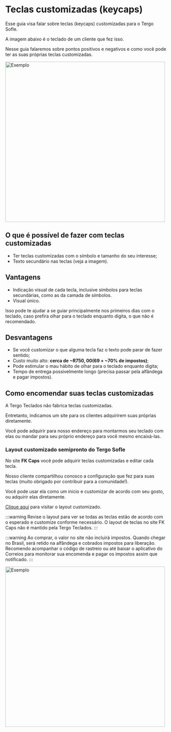 # Teclas customizadas (keycaps)

Esse guia visa falar sobre teclas (keycaps) customizadas para o Tergo Sofle.

A imagem abaixo é o teclado de um cliente que fez isso.

Nesse guia falaremos sobre pontos positivos e negativos e como você pode ter as suas próprias teclas customizadas.

<img src="/Tergo-Sofle-Documentation/img/keycaps_custom.jpeg" alt="Exemplo" width="500" />

## O que é possível de fazer com teclas customizadas

- Ter teclas customizadas com o símbolo e tamanho do seu interesse;
- Texto secundário nas teclas (veja a imagem).

## Vantagens

- Indicação visual de cada tecla, inclusive símbolos para teclas secundárias, como as da camada de símbolos.
- Visual único.

Isso pode te ajudar a se guiar principalmente nos primeiros dias com o teclado, caso prefira olhar para o teclado enquanto digita, o que não é recomendado.

## Desvantagens

- Se você customizar o que alguma tecla faz o texto pode parar de fazer sentido;
- Custo muito alto: **cerca de ~R$750,00 ($69 + ~70% de impostos)**;
- Pode estimular o mau hábito de olhar para o teclado enquanto digita;
- Tempo de entrega possivelmente longo (precisa passar pela alfândega e pagar impostos).

## Como encomendar suas teclas customizadas

A Tergo Teclados não fabrica teclas customizadas.

Entretanto, indicamos um site para os clientes adquirirem suas próprias diretamente.

Você pode adquirir para nosso endereço para montarmos seu teclado com elas ou mandar para seu próprio endereço para você mesmo encaixá-las.

### Layout customizado semipronto do Tergo Sofle

No site **FK Caps** você pode adquirir teclas customizadas e editar cada tecla.

Nosso cliente compartilhou conosco a configuração que fez para suas teclas (muito obrigado por contribuir para a comunidade!).

Você pode usar ela como um inicio e customizar de acordo com seu gosto, ou adquirir elas diretamente.

[Clique aqui](https://fkcaps.com/custom/ABC8H5) para visitar o layout customizado.

:::warning
Revise o layout para ver se todas as teclas estão de acordo com o esperado e customize conforme necessário.
O layout de teclas no site FK Caps não é mantido pela Tergo Teclados.
:::

:::warning
Ao comprar, o valor no site não incluirá impostos.
Quando chegar no Brasil, será retido na alfândega e cobrados impostos para liberação.
Recomendo acompanhar o código de rastreio ou até baixar o aplicativo do Correios para monitorar sua encomenda e pagar os impostos assim que notificado.
:::

<img src="/Tergo-Sofle-Documentation/img/fkcustom.png" alt="Exemplo" width="500" />
